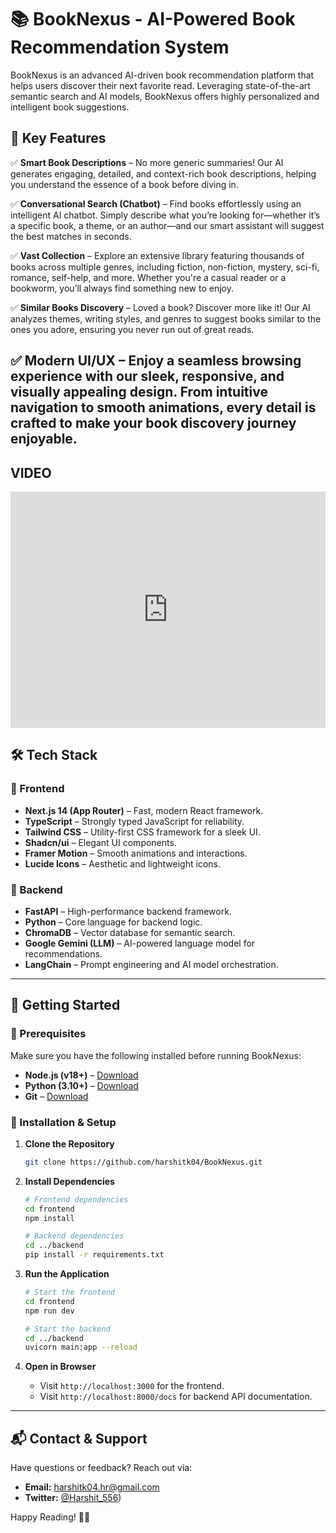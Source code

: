 # 📚 BookNexus - AI-Powered Book Recommendation System


BookNexus is an advanced AI-driven book recommendation platform that helps users discover their next favorite read. Leveraging state-of-the-art semantic search and AI models, BookNexus offers highly personalized and intelligent book suggestions.

## 🚀 Key Features
✅ **Smart Book Descriptions** – No more generic summaries! Our AI generates engaging, detailed, and context-rich book descriptions, helping you understand the essence of a book before diving in.  

✅ **Conversational Search (Chatbot)** – Find books effortlessly using an intelligent AI chatbot. Simply describe what you’re looking for—whether it’s a specific book, a theme, or an author—and our smart assistant will suggest the best matches in seconds.  

✅ **Vast Collection** – Explore an extensive library featuring thousands of books across multiple genres, including fiction, non-fiction, mystery, sci-fi, romance, self-help, and more. Whether you're a casual reader or a bookworm, you’ll always find something new to enjoy.  

✅ **Similar Books Discovery** – Loved a book? Discover more like it! Our AI analyzes themes, writing styles, and genres to suggest books similar to the ones you adore, ensuring you never run out of great reads.  

✅ **Modern UI/UX** – Enjoy a seamless browsing experience with our sleek, responsive, and visually appealing design. From intuitive navigation to smooth animations, every detail is crafted to make your book discovery journey enjoyable.    
---

## VIDEO
<div style="padding:75% 0 0 0;position:relative;"><iframe src="https://player.vimeo.com/video/1071146810?badge=0&amp;autopause=0&amp;player_id=0&amp;app_id=58479" frameborder="0" allow="autoplay; fullscreen; picture-in-picture; clipboard-write; encrypted-media" style="position:absolute;top:0;left:0;width:100%;height:100%;" title="Screen Recording 2025-03-31 at 11.07.26 PM"></iframe></div><script src="https://player.vimeo.com/api/player.js"></script>


## 🛠️ Tech Stack

### 🔹 Frontend

- **Next.js 14 (App Router)** – Fast, modern React framework.
- **TypeScript** – Strongly typed JavaScript for reliability.
- **Tailwind CSS** – Utility-first CSS framework for a sleek UI.
- **Shadcn/ui** – Elegant UI components.
- **Framer Motion** – Smooth animations and interactions.
- **Lucide Icons** – Aesthetic and lightweight icons.

### 🔹 Backend

- **FastAPI** – High-performance backend framework.
- **Python** – Core language for backend logic.
- **ChromaDB** – Vector database for semantic search.
- **Google Gemini (LLM)** – AI-powered language model for recommendations.
- **LangChain** – Prompt engineering and AI model orchestration.

---

## 🎯 Getting Started

### 📌 Prerequisites

Make sure you have the following installed before running BookNexus:

- **Node.js (v18+)** – [Download](https://nodejs.org/)
- **Python (3.10+)** – [Download](https://www.python.org/downloads/)
- **Git** – [Download](https://git-scm.com/)

### 🔧 Installation & Setup

1. **Clone the Repository**

   ```bash
   git clone https://github.com/harshitk04/BookNexus.git
   ```

2. **Install Dependencies**

   ```bash
   # Frontend dependencies
   cd frontend
   npm install
   ```

   ```bash
   # Backend dependencies
   cd ../backend
   pip install -r requirements.txt
   ```

3. **Run the Application**

   ```bash
   # Start the frontend
   cd frontend
   npm run dev
   ```

   ```bash
   # Start the backend
   cd ../backend
   uvicorn main:app --reload
   ```

4. **Open in Browser**

   - Visit `http://localhost:3000` for the frontend.
   - Visit `http://localhost:8000/docs` for backend API documentation.

---

## 📬 Contact & Support

Have questions or feedback? Reach out via:

- **Email:** harshitk04.hr@gmail.com
- **Twitter:** [@Harshit_556](https://x.com/Harshit_556))

Happy Reading! 📖🚀

